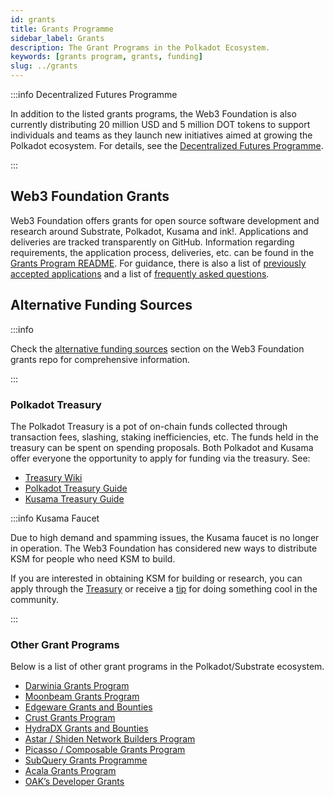 ```yaml
---
id: grants
title: Grants Programme
sidebar_label: Grants
description: The Grant Programs in the Polkadot Ecosystem.
keywords: [grants program, grants, funding]
slug: ../grants
---
```


:::info Decentralized Futures Programme

In addition to the listed grants programs, the Web3 Foundation is also currently distributing 20
million USD and 5 million DOT tokens to support individuals and teams as they launch new initiatives
aimed at growing the Polkadot ecosystem. For details, see the
[Decentralized Futures Programme](./decentralized-futures.md).

:::

## Web3 Foundation Grants

Web3 Foundation offers grants for open source software development and research around Substrate,
Polkadot, Kusama and ink!. Applications and deliveries are tracked transparently on GitHub.
Information regarding requirements, the application process, deliveries, etc. can be found in the
[Grants Program README](https://github.com/w3f/Grants-Program#web3-foundation-grants-program). For
guidance, there is also a list of
[previously accepted applications](https://github.com/w3f/Grants-Program/blob/master/applications/index.md)
and a list of
[frequently asked questions](https://github.com/w3f/Grants-Program/blob/master/docs/faq.md).

## Alternative Funding Sources

:::info

Check the
[alternative funding sources](https://github.com/w3f/Grants-Program/blob/master/README.md#rocket-alternative-funding-sources)
section on the Web3 Foundation grants repo for comprehensive information.

:::

### Polkadot Treasury

The Polkadot Treasury is a pot of on-chain funds collected through transaction fees, slashing,
staking inefficiencies, etc. The funds held in the treasury can be spent on spending proposals. Both
Polkadot and Kusama offer everyone the opportunity to apply for funding via the treasury. See:

- [Treasury Wiki](../learn/learn-treasury.md)
- [Polkadot Treasury Guide](https://docs.google.com/document/d/1IZykdp2cyQavcRyZd_dgNj5DcgxgZR6kAqGdcNARu1w)
- [Kusama Treasury Guide](https://docs.google.com/document/d/1p3UQUjph5t8TVaWnTkfrI5mE-BABnM9Xvtuhdlhl6JE)

:::info Kusama Faucet

Due to high demand and spamming issues, the Kusama faucet is no longer in operation. The Web3
Foundation has considered new ways to distribute KSM for people who need KSM to build.

If you are interested in obtaining KSM for building or research, you can apply through the
[Treasury](../learn/learn-treasury.md#creating-a-treasury-proposal) or receive a
[tip](../learn/learn-treasury.md#tipping) for doing something cool in the community.

:::

### Other Grant Programs

Below is a list of other grant programs in the Polkadot/Substrate ecosystem.

- [Darwinia Grants Program](https://github.com/darwinia-network/collaboration/blob/master/grant/README.md)
- [Moonbeam Grants Program](https://moonbeam.foundation/grants/)
- [Edgeware Grants and Bounties](https://gov.edgewa.re/discussion/1132-edgeware-proposal-process-and-template)
- [Crust Grants Program](https://github.com/crustio/Crust-Grants-Program)
- [HydraDX Grants and Bounties](https://docs.hydradx.io/new_deal/)
- [Astar / Shiden Network Builders Program](https://astar.network/spacelabs/)
- [Picasso / Composable Grants Program](https://grants.composable.finance)
- [SubQuery Grants Programme](https://subquery.network/grants)
- [Acala Grants Program](https://acala.network/ecosystem-program)
- [OAK’s Developer Grants](https://oak.tech/community/grants/)
